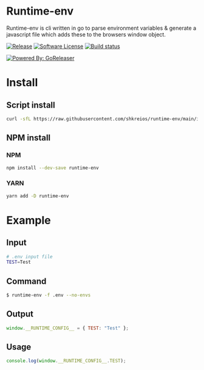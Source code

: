 # Runtime-env

Runtime-env is cli written in go to parse environment variables & generate a javascript file which adds these to the browsers window object.

[![Release](https://img.shields.io/github/release/shkreios/runtime-env.svg?style=for-the-badge)](https://github.com/shkreios/runtime-env/releases/latest)
[![Software License](https://img.shields.io/badge/license-MIT-brightgreen.svg?style=for-the-badge)](/LICENSE)
[![Build status](https://img.shields.io/github/workflow/status/shkreios/runtime-env/build?style=for-the-badge)](https://github.com/shkreios/runtime-env/actions?workflow=publish)

[![Powered By: GoReleaser](https://img.shields.io/badge/powered%20by-goreleaser-green.svg?style=for-the-badge)](https://github.com/goreleaser)

# Install

## Script install

```bash
curl -sfL https://raw.githubusercontent.com/shkreios/runtime-env/main/install.sh | sh
```

## NPM install

### NPM

```bash
npm install --dev-save runtime-env
```

### YARN

```bash
yarn add -D runtime-env
```

# Example

## Input

```sh
# .env input file
TEST=Test
```

## Command

```sh
$ runtime-env -f .env --no-envs
```

## Output

```js
window.__RUNTIME_CONFIG__ = { TEST: "Test" };
```

## Usage

```js
console.log(window.__RUNTIME_CONFIG__.TEST);
```
